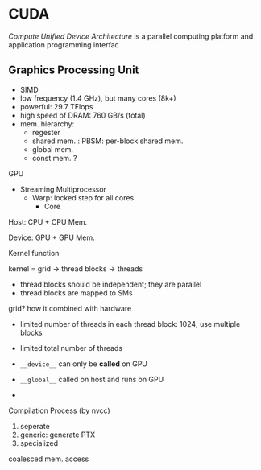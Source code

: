 # CUDA

*Compute Unified Device Architecture* is a parallel computing platform and application programming interfac

## Graphics Processing Unit

- SIMD
- low frequency (1.4 GHz), but many cores (8k+)
- powerful: 29.7 TFlops
- high speed of DRAM: 760 GB/s (total)
- mem. hierarchy:
    - regester
    - shared mem. : PBSM: per-block shared mem.
    - global mem.
    - const mem. ?



GPU

- Streaming Multiprocessor
    - Warp: locked step for all cores
        - Core



Host: CPU + CPU Mem.

Device: GPU + GPU Mem.



Kernel function

kernel = grid -> thread blocks -> threads

- thread blocks should be independent; they are parallel
- thread blocks are mapped to SMs

grid? how it combined with hardware



- limited number of threads in each thread block: 1024; use multiple blocks

- limited total number of threads



- `__device__` can only be **called** on GPU
- `__global__` called on host and runs on GPU
- 





Compilation Process (by nvcc)

1. seperate
2. generic: generate PTX
3. specialized



coalesced mem. access

